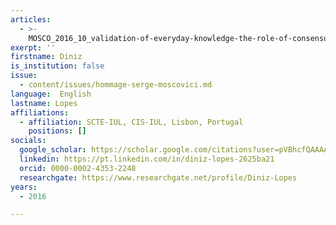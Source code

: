 ```yaml
---
articles:
  - >-
    MOSCO_2016_10_validation-of-everyday-knowledge-the-role-of-consensus-and-perceived-heterogeneity
exerpt: ''
firstname: Diniz
is_institution: false
issue:
  - content/issues/hommage-serge-moscovici.md
language:  English
lastname: Lopes
affiliations:
  - affiliation: SCTE-IUL, CIS-IUL, Lisbon, Portugal
    positions: []
socials:
  google_scholar: https://scholar.google.com/citations?user=pVBhcfQAAAAJ&hl=en
  linkedin: https://pt.linkedin.com/in/diniz-lopes-2625ba21
  orcid: 0000-0002-4353-2248
  researchgate: https://www.researchgate.net/profile/Diniz-Lopes
years:
  - 2016

---
```

